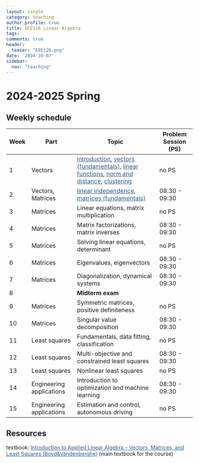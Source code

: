 ```yaml
---
layout: single
category: teaching
author_profile: true
title: EEE126 Linear Algebra
tags:
comments: true
header:
  teaser: "EEE126.png"
date: '2024-10-07'
sidebar:
  nav: "teaching"
---
```


# 2024-2025 Spring

## Weekly schedule

| Week | Part | Topic | Problem Session (PS) |
| ------------- | ------------- | ------------- | ------------- |
| 1 | Vectors | <a href="https://sirmatel.github.io/teaching/linear_algebra/intro" style="color: #2d5a8c">introduction</a>, <a href="https://sirmatel.github.io/teaching/linear_algebra/vectors-fundamentals" style="color: #2d5a8c">vectors (fundamentals)</a>, <a href="https://sirmatel.github.io/teaching/linear_algebra/linear-functions" style="color: #2d5a8c">linear functions</a>, <a href="https://sirmatel.github.io/teaching/linear_algebra/norm-and-distance" style="color: #2d5a8c">norm and distance</a>, <a href="https://sirmatel.github.io/teaching/linear_algebra/clustering" style="color: #2d5a8c">clustering</a> | no PS |
| 2 | Vectors, Matrices | <a href="https://sirmatel.github.io/teaching/linear_algebra/linear-independence" style="color: #2d5a8c">linear independence</a>, <a href="https://sirmatel.github.io/teaching/linear_algebra/matrices-fundamentals" style="color: #2d5a8c">matrices (fundamentals)</a> | 08:30 - 09:30 |
| 3 | Matrices | Linear equations, matrix multiplication | no PS |
| 4 | Matrices | Matrix factorizations, matrix inverses | 08:30 - 09:30 |
| 5 | Matrices | Solving linear equations, determinant | no PS |
| 6 | Matrices | Eigenvalues, eigenvectors | 08:30 - 09:30 |
| 7 | Matrices | Diagonalization, dynamical systems | 08:30 - 09:30 |
| 8 |  | **Midterm exam** |
| 9 | Matrices | Symmetric matrices, positive definiteness | no PS |
| 10 | Matrices | Singular value decomposition | 08:30 - 09:30 |
| 11 | Least squares | Fundamentals, data fitting, classification | no PS |
| 12 | Least squares | Multi-objective and constrained least squares | 08:30 - 09:30 |
| 13 | Least squares | Nonlinear least squares | no PS |
| 14 | Engineering applications | Introduction to optimization and machine learning | 08:30 - 09:30 |
| 15 | Engineering applications | Estimation and control, autonomous driving | no PS |

## Resources

textbook: <a href="https://web.stanford.edu/~boyd/vmls/vmls.pdf" style="color: #2d5a8c">Introduction to Applied Linear Algebra – Vectors, Matrices, and Least Squares (Boyd&Vandenberghe)</a> (main textbook for the course)
